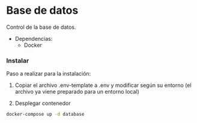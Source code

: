 # Base de datos

Control de la base de datos.

- Dependencias:
  - Docker

### Instalar

Paso a realizar para la instalación:

1. Copiar el archivo .env-template a .env y modificar según su entorno (el archivo ya viene preparado para un entorno local)

2. Desplegar contenedor

```sh
docker-compose up -d database
```
